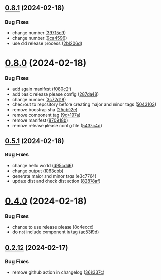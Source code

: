 ## [0.8.1](https://github.com/AlbertHernandez/github-action-nodejs-template/compare/v0.8.0...v0.8.1) (2024-02-18)


### Bug Fixes

* change number ([39715c9](https://github.com/AlbertHernandez/github-action-nodejs-template/commit/39715c94f692467405fe713e87f5dc01cb48f3d1))
* change number ([9ca4596](https://github.com/AlbertHernandez/github-action-nodejs-template/commit/9ca45962568ea8deb21fde40130ec5a373d06ee1))
* use old release process ([2b1206d](https://github.com/AlbertHernandez/github-action-nodejs-template/commit/2b1206d510c193f4ffc9267ba49cea9c833b99bc))



# [0.8.0](https://github.com/AlbertHernandez/github-action-nodejs-template/compare/v0.5.1...v0.8.0) (2024-02-18)


### Bug Fixes

* add again manifest ([f080c2f](https://github.com/AlbertHernandez/github-action-nodejs-template/commit/f080c2fad9849b82338ff6ff1abb971fb1f89a40))
* add basic release please config ([287da48](https://github.com/AlbertHernandez/github-action-nodejs-template/commit/287da48733d4440fce866224b61c04a6c9cbce8b))
* change number ([3c72d18](https://github.com/AlbertHernandez/github-action-nodejs-template/commit/3c72d188252685d35a0881b5601aede74b53d9b2))
* checkout to repository before creating major and minor tags ([5043103](https://github.com/AlbertHernandez/github-action-nodejs-template/commit/5043103a4bb50abf009f46a7f26ed485d161211a))
* remove boostrap sha ([25cb02e](https://github.com/AlbertHernandez/github-action-nodejs-template/commit/25cb02eb357f102d6f17e75c55c5a55db17c31e1))
* remove component tag ([9d4197a](https://github.com/AlbertHernandez/github-action-nodejs-template/commit/9d4197a5544535b967c78d499bd0d89aace5761d))
* remove manifest ([870918b](https://github.com/AlbertHernandez/github-action-nodejs-template/commit/870918b0c27b30a0c4ef6c8b28616ea8d7f80d79))
* remove release please config file ([5433c4d](https://github.com/AlbertHernandez/github-action-nodejs-template/commit/5433c4d45d9024ef0b24804fec841c7f85129552))



## [0.5.1](https://github.com/AlbertHernandez/github-action-nodejs-template/compare/v0.4.0...v0.5.1) (2024-02-18)


### Bug Fixes

* change hello world ([d95cdd6](https://github.com/AlbertHernandez/github-action-nodejs-template/commit/d95cdd6a016ac0ba937b788450b204c01406a5b9))
* change output ([f063cbb](https://github.com/AlbertHernandez/github-action-nodejs-template/commit/f063cbb3df5178c2e42484f71a12d7d9247a2230))
* generate major and minor tags ([e3c7764](https://github.com/AlbertHernandez/github-action-nodejs-template/commit/e3c77642499f7d61048cb2f7a901f9dfd9a17f6f))
* update dist and check dist action ([82878af](https://github.com/AlbertHernandez/github-action-nodejs-template/commit/82878af1be11846cb559ff00b4ff316ea3ebd7c5))



# [0.4.0](https://github.com/AlbertHernandez/github-action-nodejs-template/compare/v0.2.12...v0.4.0) (2024-02-18)


### Bug Fixes

* change to use release please ([8c4eccd](https://github.com/AlbertHernandez/github-action-nodejs-template/commit/8c4eccd2f5b75c4fe04d190cf9264e09ad2ab4f7))
* do not include component in tag ([ac53f9d](https://github.com/AlbertHernandez/github-action-nodejs-template/commit/ac53f9d6a2a6b82a835dc09947993c1794bf1303))



## [0.2.12](https://github.com/AlbertHernandez/github-action-nodejs-template/compare/v0.2.11...v0.2.12) (2024-02-17)


### Bug Fixes

* remove github action in changelog ([368337c](https://github.com/AlbertHernandez/github-action-nodejs-template/commit/368337c93ebab6cef075b79b89d8bbdfc0f8fa47))



